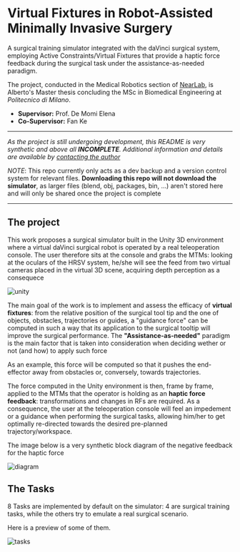 # Virtual Fixtures in Robot-Assisted Minimally Invasive Surgery
A surgical training simulator integrated with the daVinci surgical system, employing Active Constraints/Virtual Fixtures that provide a haptic force feedback during the surgical task under the assistance-as-needed paradigm.

The project, conducted in the Medical Robotics section of [NearLab](https://nearlab.polimi.it/), is Alberto's Master thesis concluding the MSc in Biomedical Engineering at _Politecnico di Milano_.

* **Supervisor:** Prof. De Momi Elena
* **Co-Supervisor:** Fan Ke
***
_As the project is still undergoing development, this README is very synthetic and above all **INCOMPLETE**. Additional information and details are available by [contacting the author](mailto:alberto2.rota@mail.polimi.it)_


_NOTE_: This repo currently only acts as a dev backup and a version control system for relevant files. **Downloading this repo will not download the simulator**, as larger files (blend, obj, packages, bin, ...) aren't stored here and will only be shared once the project is complete
***

## The project 
This work proposes a surgical simulator built in the Unity 3D environment where a virtual daVinci surgical robot is operated by a real teleoperation console. The user therefore sits at the console and grabs the MTMs: looking at the oculars of the HRSV system, he/she will see the feed from two virtual cameras placed in the virtual 3D scene, acquiring depth perception as a consequece

![unity](https://github.com/alberto-rota/Virtual-Fixtures-in-Robotic-Assisted-Surgery/blob/main/Notes/readme/unity.png)

The main goal of the work is to implement and assess the efficacy of **virtual fixtures**: from the relative position of the surgical tool tip and the one of objects, obstacles, trajectories or guides, a "guidance force" can be computed in such a way that its application to the surgical tooltip will improve the surgical performance. The **"Assistance-as-needed"** paradigm is the main factor that is taken into consideration when deciding wether or not (and how) to apply such force 

As an example, this force will be computed so that it pushes the end-effector away from obstacles or, conversely, towards trajectories.

The force computed in the Unity environment is then, frame by frame, applied to the MTMs that the operator is holding as an **haptic force feedback**: transformations and changes in RFs are required. As a consequence, the user at the teleoperation console will feel an impedement or a guidance when performing the surgical tasks, allowing him/her to get optimally re-directed towards the desired pre-planned trajectory/workspace.


The image below is a very synthetic block diagram of the negative feedback for the haptic force

![diagram](https://github.com/alberto-rota/Virtual-Fixtures-in-Robotic-Assisted-Surgery/blob/main/Notes/readme/diagram.png)

## The Tasks
8 Tasks are implemented by default on the simulator: 4 are surgical training tasks, while the others try to emulate a real surgical scenario.

Here is a preview of some of them.

![tasks](https://github.com/alberto-rota/Virtual-Fixtures-in-Robotic-Assisted-Surgery/blob/main/Notes/readme/taskscollage.gif)
